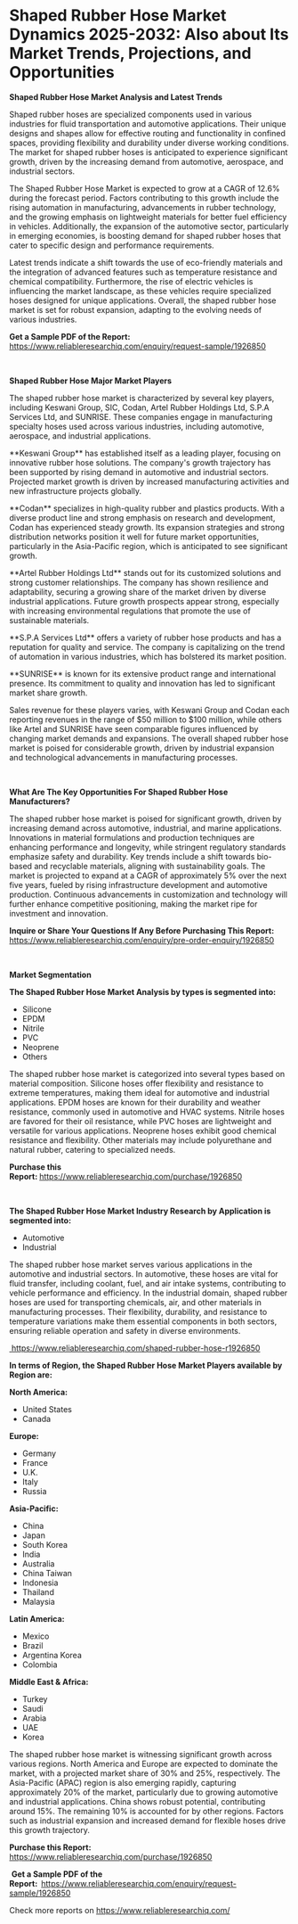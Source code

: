 <p><h1>Shaped Rubber Hose Market Dynamics 2025-2032: Also about Its Market Trends, Projections, and Opportunities</h1></p><p><strong>Shaped Rubber Hose Market Analysis and Latest Trends</strong></p>
<p><p>Shaped rubber hoses are specialized components used in various industries for fluid transportation and automotive applications. Their unique designs and shapes allow for effective routing and functionality in confined spaces, providing flexibility and durability under diverse working conditions. The market for shaped rubber hoses is anticipated to experience significant growth, driven by the increasing demand from automotive, aerospace, and industrial sectors.</p><p>The Shaped Rubber Hose Market is expected to grow at a CAGR of 12.6% during the forecast period. Factors contributing to this growth include the rising automation in manufacturing, advancements in rubber technology, and the growing emphasis on lightweight materials for better fuel efficiency in vehicles. Additionally, the expansion of the automotive sector, particularly in emerging economies, is boosting demand for shaped rubber hoses that cater to specific design and performance requirements.</p><p>Latest trends indicate a shift towards the use of eco-friendly materials and the integration of advanced features such as temperature resistance and chemical compatibility. Furthermore, the rise of electric vehicles is influencing the market landscape, as these vehicles require specialized hoses designed for unique applications. Overall, the shaped rubber hose market is set for robust expansion, adapting to the evolving needs of various industries.</p></p>
<p><strong>Get a Sample PDF of the Report:&nbsp;</strong> <a href="https://www.reliableresearchiq.com/enquiry/request-sample/1926850?utm_campaign=1159&utm_medium=2&utm_source=Github&utm_content=ia&utm_term=15012025&utm_id=shaped-rubber-hose">https://www.reliableresearchiq.com/enquiry/request-sample/1926850</a></p>
<p>&nbsp;</p>
<p><strong>Shaped Rubber Hose Major Market Players</strong></p>
<p><p>The shaped rubber hose market is characterized by several key players, including Keswani Group, SIC, Codan, Artel Rubber Holdings Ltd, S.P.A Services Ltd, and SUNRISE. These companies engage in manufacturing specialty hoses used across various industries, including automotive, aerospace, and industrial applications.</p><p>**Keswani Group** has established itself as a leading player, focusing on innovative rubber hose solutions. The company's growth trajectory has been supported by rising demand in automotive and industrial sectors. Projected market growth is driven by increased manufacturing activities and new infrastructure projects globally.</p><p>**Codan** specializes in high-quality rubber and plastics products. With a diverse product line and strong emphasis on research and development, Codan has experienced steady growth. Its expansion strategies and strong distribution networks position it well for future market opportunities, particularly in the Asia-Pacific region, which is anticipated to see significant growth.</p><p>**Artel Rubber Holdings Ltd** stands out for its customized solutions and strong customer relationships. The company has shown resilience and adaptability, securing a growing share of the market driven by diverse industrial applications. Future growth prospects appear strong, especially with increasing environmental regulations that promote the use of sustainable materials.</p><p>**S.P.A Services Ltd** offers a variety of rubber hose products and has a reputation for quality and service. The company is capitalizing on the trend of automation in various industries, which has bolstered its market position. </p><p>**SUNRISE** is known for its extensive product range and international presence. Its commitment to quality and innovation has led to significant market share growth.</p><p>Sales revenue for these players varies, with Keswani Group and Codan each reporting revenues in the range of $50 million to $100 million, while others like Artel and SUNRISE have seen comparable figures influenced by changing market demands and expansions. The overall shaped rubber hose market is poised for considerable growth, driven by industrial expansion and technological advancements in manufacturing processes.</p></p>
<p>&nbsp;</p>
<p><strong>What Are The Key Opportunities For Shaped Rubber Hose Manufacturers?</strong></p>
<p><p>The shaped rubber hose market is poised for significant growth, driven by increasing demand across automotive, industrial, and marine applications. Innovations in material formulations and production techniques are enhancing performance and longevity, while stringent regulatory standards emphasize safety and durability. Key trends include a shift towards bio-based and recyclable materials, aligning with sustainability goals. The market is projected to expand at a CAGR of approximately 5% over the next five years, fueled by rising infrastructure development and automotive production. Continuous advancements in customization and technology will further enhance competitive positioning, making the market ripe for investment and innovation.</p></p>
<p><strong>Inquire or Share Your Questions If Any Before Purchasing This Report:</strong> <a href="https://www.reliableresearchiq.com/enquiry/pre-order-enquiry/1926850?utm_campaign=1159&utm_medium=2&utm_source=Github&utm_content=ia&utm_term=15012025&utm_id=shaped-rubber-hose">https://www.reliableresearchiq.com/enquiry/pre-order-enquiry/1926850</a></p>
<p>&nbsp;</p>
<p><strong>Market Segmentation</strong></p>
<p><strong>The Shaped Rubber Hose Market Analysis by types is segmented into:</strong></p>
<p><ul><li>Silicone</li><li>EPDM</li><li>Nitrile</li><li>PVC</li><li>Neoprene</li><li>Others</li></ul></p>
<p><p>The shaped rubber hose market is categorized into several types based on material composition. Silicone hoses offer flexibility and resistance to extreme temperatures, making them ideal for automotive and industrial applications. EPDM hoses are known for their durability and weather resistance, commonly used in automotive and HVAC systems. Nitrile hoses are favored for their oil resistance, while PVC hoses are lightweight and versatile for various applications. Neoprene hoses exhibit good chemical resistance and flexibility. Other materials may include polyurethane and natural rubber, catering to specialized needs.</p></p>
<p><strong>Purchase this Report:&nbsp;</strong><a href="https://www.reliableresearchiq.com/purchase/1926850?utm_campaign=1159&utm_medium=2&utm_source=Github&utm_content=ia&utm_term=15012025&utm_id=shaped-rubber-hose">https://www.reliableresearchiq.com/purchase/1926850</a></p>
<p>&nbsp;</p>
<p><strong>The Shaped Rubber Hose Market Industry Research by Application is segmented into:</strong></p>
<p><ul><li>Automotive</li><li>Industrial</li></ul></p>
<p><p>The shaped rubber hose market serves various applications in the automotive and industrial sectors. In automotive, these hoses are vital for fluid transfer, including coolant, fuel, and air intake systems, contributing to vehicle performance and efficiency. In the industrial domain, shaped rubber hoses are used for transporting chemicals, air, and other materials in manufacturing processes. Their flexibility, durability, and resistance to temperature variations make them essential components in both sectors, ensuring reliable operation and safety in diverse environments.</p></p>
<p><a href="https://www.reliableresearchiq.com/shaped-rubber-hose-r1926850?utm_campaign=1159&utm_medium=2&utm_source=Github&utm_content=ia&utm_term=15012025&utm_id=shaped-rubber-hose">&nbsp;https://www.reliableresearchiq.com/shaped-rubber-hose-r1926850</a></p>
<p><strong>In terms of Region, the Shaped Rubber Hose Market Players available by Region are:</strong></p>
<p>
    <p> <strong> North America: </strong>
        <ul>
            <li>United States</li>
            <li>Canada</li>
        </ul>
        </p> 
    <p> <strong> Europe: </strong>
        <ul>
            <li>Germany</li>
            <li>France</li>
            <li>U.K.</li>
            <li>Italy</li>
            <li>Russia</li>
        </ul>
        </p> 
    <p> <strong> Asia-Pacific: </strong>
        <ul>
            <li>China</li>
            <li>Japan</li>
            <li>South Korea</li>
            <li>India</li>
            <li>Australia</li>
            <li>China Taiwan</li>
            <li>Indonesia</li>
            <li>Thailand</li>
            <li>Malaysia</li>
        </ul>
        </p> 
    <p> <strong> Latin America: </strong>
        <ul>
            <li>Mexico</li>
            <li>Brazil</li>
            <li>Argentina Korea</li>
            <li>Colombia</li>
        </ul>
        </p> 
    <p> <strong> Middle East & Africa: </strong>
        <ul>
            <li>Turkey</li>
            <li>Saudi</li>
            <li>Arabia</li>
            <li>UAE</li>
            <li>Korea</li>
        </ul>
    </p>
    </p>
<p><p>The shaped rubber hose market is witnessing significant growth across various regions. North America and Europe are expected to dominate the market, with a projected market share of 30% and 25%, respectively. The Asia-Pacific (APAC) region is also emerging rapidly, capturing approximately 20% of the market, particularly due to growing automotive and industrial applications. China shows robust potential, contributing around 15%. The remaining 10% is accounted for by other regions. Factors such as industrial expansion and increased demand for flexible hoses drive this growth trajectory.</p></p>
<p><strong>Purchase this Report: </strong><a href="https://www.reliableresearchiq.com/purchase/1926850?utm_campaign=1159&utm_medium=2&utm_source=Github&utm_content=ia&utm_term=15012025&utm_id=shaped-rubber-hose">https://www.reliableresearchiq.com/purchase/1926850</a></p>
<p>&nbsp;<strong>Get a Sample PDF of the Report:&nbsp;&nbsp;</strong><a href="https://www.reliableresearchiq.com/enquiry/request-sample/1926850?utm_campaign=1159&utm_medium=2&utm_source=Github&utm_content=ia&utm_term=15012025&utm_id=shaped-rubber-hose">https://www.reliableresearchiq.com/enquiry/request-sample/1926850</a></p>
<p><strong></strong></p>
<p>Check more reports on <a href="https://www.reliableresearchiq.com/?utm_campaign=1159&utm_medium=2&utm_source=Github&utm_content=ia&utm_term=15012025&utm_id=shaped-rubber-hose">https://www.reliableresearchiq.com/</a></p>